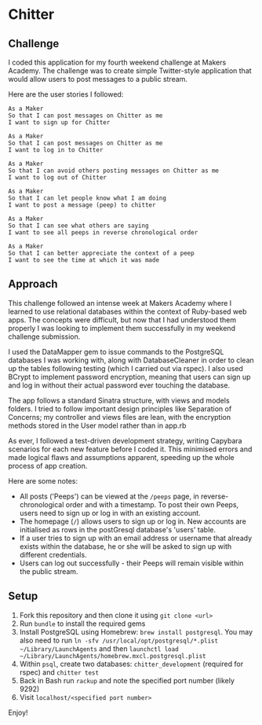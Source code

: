 Chitter
=======

Challenge
---------
I coded this application for my fourth weekend challenge at Makers Academy. The challenge was to create simple Twitter-style application that would allow users to post messages to a public stream.


Here are the user stories I followed:


```
As a Maker
So that I can post messages on Chitter as me
I want to sign up for Chitter

As a Maker
So that I can post messages on Chitter as me
I want to log in to Chitter

As a Maker
So that I can avoid others posting messages on Chitter as me
I want to log out of Chitter

As a Maker
So that I can let people know what I am doing  
I want to post a message (peep) to chitter

As a Maker
So that I can see what others are saying  
I want to see all peeps in reverse chronological order

As a Maker
So that I can better appreciate the context of a peep
I want to see the time at which it was made
```

Approach
--------
This challenge followed an intense week at Makers Academy where I learned to use relational databases within the context of Ruby-based web apps. The concepts were difficult, but now that I had understood them properly I was looking to implement them successfully in my weekend challenge submission.

I used the DataMapper gem to issue commands to the PostgreSQL databases I was working with, along with DatabaseCleaner in order to clean up the tables following testing (which I carried out via rspec). I also used BCrypt to implement password encryption, meaning that users can sign up and log in without their actual password ever touching the database.

The app follows a standard Sinatra structure, with views and models folders. I tried to follow important design principles like Separation of Concerns; my controller and views files are lean, with the encryption methods stored in the User model rather than in app.rb

As ever, I followed a test-driven development strategy, writing Capybara scenarios for each new feature before I coded it. This minimised errors and made logical flaws and assumptions apparent, speeding up the whole process of app creation.

Here are some notes:

* All posts ('Peeps') can be viewed at the `/peeps` page, in reverse-chronological order and with a timestamp. To post their own Peeps, users need to sign up or log in with an existing account.
* The homepage (`/`) allows users to sign up or log in. New accounts are initialised as rows in the postGresql database's 'users' table.
* If a user tries to sign up with an email address or username that already exists within the database, he or she will be asked to sign up with different credentials.
* Users can log out successfully - their Peeps will remain visible within the public stream.

Setup
-----
1. Fork this repository and then clone it using `git clone <url>`
2. Run `bundle` to install the required gems
3. Install PostgreSQL using Homebrew: `brew install postgresql`. You may also need to run `ln -sfv /usr/local/opt/postgresql/*.plist ~/Library/LaunchAgents` and then `launchctl load ~/Library/LaunchAgents/homebrew.mxcl.postgresql.plist`
4. Within `psql`, create two databases: `chitter_development` (required for rspec) and `chitter test`
5. Back in Bash run `rackup` and note the specified port number (likely 9292)
6. Visit `localhost/<specified port number>`

Enjoy!
